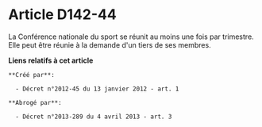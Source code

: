# Article D142-44

La Conférence nationale du sport se réunit au moins une fois par trimestre. Elle peut être réunie à la demande d'un tiers de
ses membres.

**Liens relatifs à cet article**

	**Créé par**:

	  - Décret n°2012-45 du 13 janvier 2012 - art. 1

	**Abrogé par**:

	  - Décret n°2013-289 du 4 avril 2013 - art. 3
